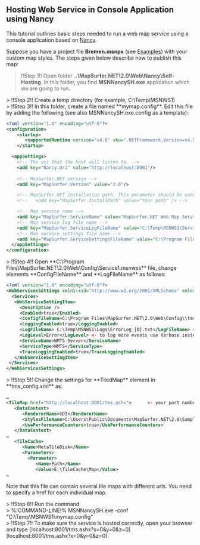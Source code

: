 ## Hosting Web Service in Console Application using Nancy ##

This tutorial outlines basic steps needed to run a web map service using a console application based on [Nancy](http://nancyfx.org/).  

Suppose you have a project file **Bremen.msnpx** (see [Examples](https://github.com/MapSurferNET/MapSurfer.NET-Examples)) with your custom map styles. The steps given below describe how to publish this map:

> !!Step 1!! Open folder **..\MapSurfer.NET\2.0\Web\Nancy\Self-Hosting**. In this folder, you find **MSNNancySH.exe** application which we are going to run.

<center></center>
> !!Step 2!! Create a temp directory (for example, C:\Temp\MSNWS1)  

<center></center>
> !!Step 3!! In this folder, create a file named **mymap.config**. Edit this file by adding the following (see also MSNNancySH.exe.config as a template):

```xml
<?xml version="1.0" encoding="utf-8"?>
<configuration>
    <startup> 
       <supportedRuntime version="v4.0" sku=".NETFramework,Version=v4.5"/>
    </startup>

  <appSettings>
    <!-- The uri that the host will listen to. -->
    <add key="Nancy.Uri" value="http://localhost:8001"/>
    
    <!-- MapSurfer.NET version -->
    <add key="MapSurfer.Version" value="2.0"/>

    <!-- MapSurfer.NET installation path. This parameter should be used when MapSurfer.NET was not installed for everyone on the current machine and the service runs under the user which has not installed the framework. If this parameter is active then the parameter MapSurfer.Version is not taken into account.  -->
    <!--   <add key="MapSurfer.InstallPath" value="Your path" /> -->

    <!-- Map service name -->
    <add key="MapSurfer.ServiceName" value="MapSurfer.NET Web Map Service"/>
    <!-- Map service log file name -->
    <add key="MapSurfer.ServiceLogFileName" value="C:\Temp\MSNWS1\ServiceLog.txt"/>
    <!-- Map service settings file name -->
    <add key="MapSurfer.ServiceSettingsFileName" value="C:\Program Files\MapSurfer.NET\2.0\Web\Config\Service1.msnwss"/>
  </appSettings>
</configuration>

```  

<center></center>
> !!Step 4!! Open **C:\Program Files\MapSurfer.NET\2.0\Web\Config\Service1.msnwss** file, change elements **ConfigFileName** and **LogFileName** as follows: 


```xml
<?xml version="1.0" encoding="utf-8"?>
<WebServicesSettings xmlns:xsd="http://www.w3.org/2001/XMLSchema" xmlns:xsi="http://www.w3.org/2001/XMLSchema-instance">
  <Services>
   <WebServiceSettingItem>
     <Description />
     <Enabled>true</Enabled>
     <ConfigFileName>C:\Program Files\MapSurfer.NET\2.0\Web\Config\\tms_config.xml</ConfigFileName> <- Set full path
     <LoggingEnabled>true</LoggingEnabled>
     <LogFileName> C:\Temp\MSNWS1\Logs\ErrorLog_{0}.txt</LogFileName> <- Set full path
     <LogLevel>Error</LogLevel> <- to log more events use Verbose instead of Error.
     <ServiceName>WMTS Server</ServiceName>
     <ServiceType>WMTS</ServiceType>
     <TraceLoggingEnabled>true</TraceLoggingEnabled>
   </WebServiceSettingItem>
 </Services>
</WebServicesSettings> 
```  
<center></center>
> !!Step 5!! Change the settings for **TiledMap** element in **tms_config.xml** as:

```xml
…
<TileMap href="http://localhost:8001/tms.ashx">      <- your port number 
   <DataContext>
      <RendererName>GDI</RendererName>
      <StylesFileName>C:\Users\Public\Documents\MapSurfer.NET\2.0\Samples\Projects\Bremen.msnpx</StylesFileName>
      <UsePerformanceCounters>true</UsePerformanceCounters>
   </DataContext>
…
   <TileCache>
      <Name>MetaTileDisk</Name>
      <Parameters>
        <Parameter>
           <Name>Path</Name>
           <Value>E:\TileCache\Map</Value>
… 
```  

Note that this file can contain several tile maps with different urls. You need to specify a href for each individual map.

<center></center>
> !!Step 6!! Run the command
<center></center>
> %!COMMAND-LINE!% MSNNancySH.exe -conf "C:\Temp\MSNWS1\mymap.config"

<center></center>
> !!Step 7!! To make sure the service is hosted correctly, open your browser and type [localhost:8001/tms.ashx?x=0&y=0&z=0](localhost:8001/tms.ashx?x=0&y=0&z=0). 